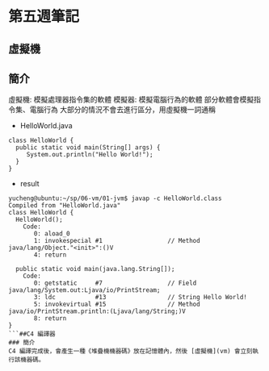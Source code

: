 # 第五週筆記
## 虛擬機
## 簡介
虛擬機: 模擬處理器指令集的軟體
模擬器: 模擬電腦行為的軟體
部分軟體會模擬指令集、電腦行為
大部分的情況不會去進行區分，用虛擬機一詞通稱
* HelloWorld.java
```
class HelloWorld {
  public static void main(String[] args) {
     System.out.println("Hello World!");
  }
}
```
* result
```
yucheng@ubuntu:~/sp/06-vm/01-jvm$ javap -c HelloWorld.class
Compiled from "HelloWorld.java"
class HelloWorld {
  HelloWorld();
    Code:
       0: aload_0
       1: invokespecial #1                  // Method java/lang/Object."<init>":()V
       4: return

  public static void main(java.lang.String[]);
    Code:
       0: getstatic     #7                  // Field java/lang/System.out:Ljava/io/PrintStream;
       3: ldc           #13                 // String Hello World!
       5: invokevirtual #15                 // Method java/io/PrintStream.println:(Ljava/lang/String;)V
       8: return
}
```##C4 編譯器
### 簡介 
C4 編譯完成後，會產生一種《堆疊機機器碼》放在記憶體內，然後 [虛擬機](vm) 會立刻執行該機器碼。

